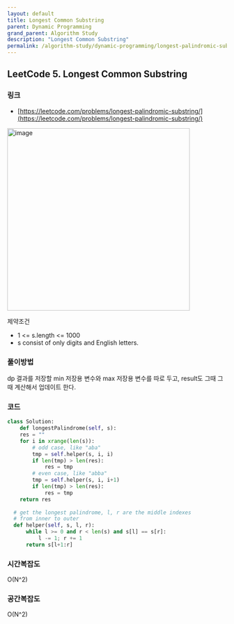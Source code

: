 ```yaml
---
layout: default
title: Longest Common Substring
parent: Dynamic Programming
grand_parent: Algorithm Study
description: "Longest Common Substring"
permalink: /algorithm-study/dynamic-programming/longest-palindromic-substring
---
```


## LeetCode 5. Longest Common Substring
### 링크
- [https://leetcode.com/problems/longest-palindromic-substring/](https://leetcode.com/problems/longest-palindromic-substring/)

<img width="419" alt="image" src="https://user-images.githubusercontent.com/39396725/197345126-2807e95c-e08d-45ac-8941-8cf5db037fd3.png">

제약조건
- 1 <= s.length <= 1000
- s consist of only digits and English letters.

### 풀이방법
dp 결과를 저장할 min 저장용 변수와 max 저장용 변수를 따로 두고, result도 그때 그때 계산해서 업데이트 한다. 

### 코드 
```python
class Solution:
    def longestPalindrome(self, s):
    res = ""
    for i in xrange(len(s)):
        # odd case, like "aba"
        tmp = self.helper(s, i, i)
        if len(tmp) > len(res):
            res = tmp
        # even case, like "abba"
        tmp = self.helper(s, i, i+1)
        if len(tmp) > len(res):
            res = tmp
    return res
 
  # get the longest palindrome, l, r are the middle indexes   
  # from inner to outer
  def helper(self, s, l, r):
      while l >= 0 and r < len(s) and s[l] == s[r]:
          l -= 1; r += 1
      return s[l+1:r]
```

### 시간복잡도
O(N^2)

### 공간복잡도
O(N^2)
